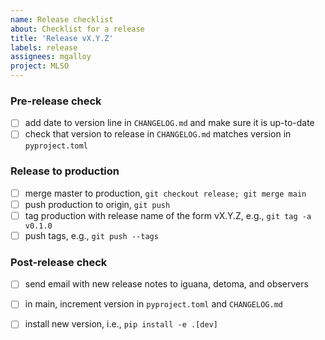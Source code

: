 ```yaml
---
name: Release checklist
about: Checklist for a release
title: 'Release vX.Y.Z'
labels: release
assignees: mgalloy
project: MLSO
---
```


### Pre-release check

- [ ] add date to version line in `CHANGELOG.md` and make sure it is up-to-date
- [ ] check that version to release in `CHANGELOG.md` matches version in `pyproject.toml`

### Release to production

- [ ] merge master to production, `git checkout release; git merge main`
- [ ] push production to origin, `git push`
- [ ] tag production with release name of the form vX.Y.Z, e.g., `git tag -a v0.1.0`
- [ ] push tags, e.g., `git push --tags`

### Post-release check

- [ ] send email with new release notes to iguana, detoma, and observers
- [ ] in main, increment version in `pyproject.toml` and `CHANGELOG.md`
- [ ] install new version, i.e., `pip install -e .[dev]`

